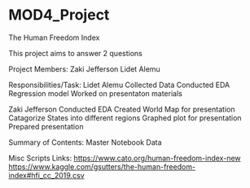 # MOD4_Project
The Human Freedom Index 

This project aims to answer 2 questions




Project Members:
Zaki Jefferson
Lidet Alemu

Responsibilities/Task:
Lidet Alemu
Collected Data 
Conducted EDA
Regression model 
Worked on presentaton materials 

Zaki Jefferson
Conducted EDA
Created World Map for presentation 
Catagorize States into different regions
Graphed plot for presentation
Prepared presentation


Summary of Contents:
Master Notebook
Data

Misc Scripts
Links:
https://www.cato.org/human-freedom-index-new
https://www.kaggle.com/gsutters/the-human-freedom-index#hfi_cc_2019.csv
